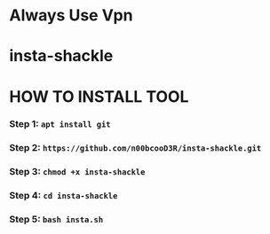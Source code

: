 # Always Use Vpn
# insta-shackle
# HOW TO INSTALL TOOL

### Step 1: `apt install git`
### Step 2: `https://github.com/n00bcooD3R/insta-shackle.git`
### Step 3: `chmod +x insta-shackle`
### Step 4: `cd insta-shackle`
### Step 5: `bash insta.sh`
